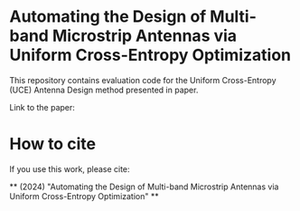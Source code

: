# Automating the Design of Multi-band Microstrip Antennas via Uniform Cross-Entropy Optimization
This repository contains evaluation code for the Uniform Cross-Entropy (UCE) Antenna Design method presented in paper.

Link to the paper: 

# How to cite

If you use this work, please cite:

** (2024) "Automating the Design of Multi-band Microstrip Antennas via Uniform Cross-Entropy Optimization" **






